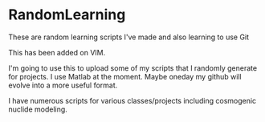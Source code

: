 # RandomLearning
These are random learning scripts I've made and also learning to use Git

This has been added on VIM. 

I'm going to use this to upload some of my scripts that I randomly generate for projects. I use Matlab at the moment. Maybe oneday my github will evolve into a more useful format.

I have numerous scripts for various classes/projects including cosmogenic nuclide modeling. 
